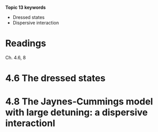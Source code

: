 __Topic 13 keywords__
- Dressed states
- Dispersive interaction

# __Readings__
Ch. 4.6, 8

# __4.6 The dressed states__

# __4.8 The Jaynes-Cummings model with large detuning: a dispersive interactionl__
